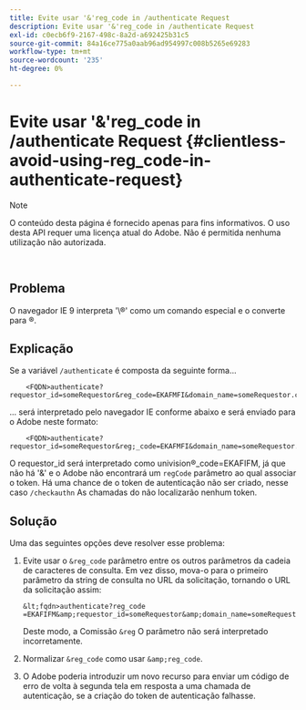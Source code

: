 ```yaml
---
title: Evite usar '&'reg_code in /authenticate Request
description: Evite usar '&'reg_code in /authenticate Request
exl-id: c0ecb6f9-2167-498c-8a2d-a692425b31c5
source-git-commit: 84a16ce775a0aab96ad954997c008b5265e69283
workflow-type: tm+mt
source-wordcount: '235'
ht-degree: 0%

---
```


# Evite usar &#39;&amp;&#39;reg_code in /authenticate Request {#clientless-avoid-using-reg_code-in-authenticate-request}

>[!NOTE]
>
>O conteúdo desta página é fornecido apenas para fins informativos. O uso desta API requer uma licença atual do Adobe. Não é permitida nenhuma utilização não autorizada.

</br>



## Problema

O navegador IE 9 interpreta &#39;\®&#39; como um comando especial e o converte para ®.

## Explicação

Se a variável `/authenticate` é composta da seguinte forma...


```
    <FQDN>authenticate? requestor_id=someRequestor&reg_code=EKAFMFI&domain_name=someRequestor.com&noflash=true&mso_id=someMvpd&redirect_url=someRequestor.redirect.url.html
```


... será interpretado pelo navegador IE conforme abaixo e será enviado para o Adobe neste formato:


```
    <FQDN>authenticate?requestor_id=someRequestor&reg;_code=EKAFMFI&domain_name=someRequestor.com&noflash=true&mso_id=someMvpd&redirect_url=someRequestor.redirect.url.html
```


O requestor\_id será interpretado como univision®\_code=EKAFIFM, já que não há &#39;&amp;&#39; e o Adobe não encontrará um `regCode` parâmetro ao qual associar o token.  Há uma chance de o token de autenticação não ser criado, nesse caso `/checkauthn` As chamadas do não localizarão nenhum token.



## Solução

Uma das seguintes opções deve resolver esse problema:

1. Evite usar o `&reg_code` parâmetro entre os outros parâmetros da cadeia de caracteres de consulta.  Em vez disso, mova-o para o primeiro parâmetro da string de consulta no URL da solicitação, tornando o URL da solicitação assim:


       &lt;fqdn>authenticate?reg_code =EKAFIFM&amp;requestor_id=someRequestor&amp;domain_name=someRequestor.com&amp;noflash=true&amp;mso_id=someMvpd&amp;redirect_url=someRequestor.redirect.url.html
   

   Deste modo, a Comissão `&reg` O parâmetro não será interpretado incorretamente.

1. Normalizar `&reg_code` como usar `&amp;reg_code`.

1. O Adobe poderia introduzir um novo recurso para enviar um código de erro de volta à segunda tela em resposta a uma chamada de autenticação, se a criação do token de autenticação falhasse.
